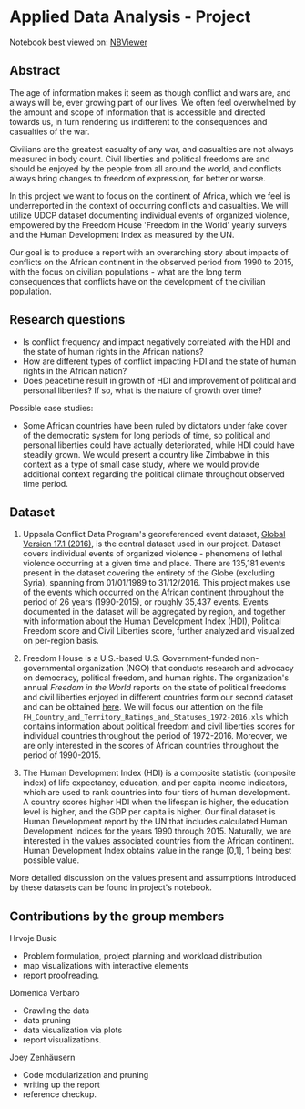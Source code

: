 # Applied Data Analysis - Project

Notebook best viewed on: [NBViewer](http://nbviewer.jupyter.org/github/zenhaeus/cs-401/blob/master/project/Project%20-%20report.ipynb)

## Abstract

The age of information makes it seem as though conflict and wars are, and always will be, ever growing part of our lives. We often feel overwhelmed by the amount and scope of information that is accessible and directed towards us, in turn rendering us indifferent to the consequences and casualties of the war.

Civilians are the greatest casualty of any war, and casualties are not always measured in body count. Civil liberties and political freedoms are and should be enjoyed by the people from all around the world, and conflicts always bring changes to freedom of expression, for better or worse.

In this project we want to focus on the continent of Africa, which we feel is underreported in the context of occurring conflicts and casualties. We will utilize UDCP dataset documenting individual events of organized violence, empowered by the Freedom House 'Freedom in the World' yearly surveys and the Human Development Index as measured by the UN.

Our goal is to produce a report with an overarching story about impacts of conflicts on the African continent in the observed period from 1990 to 2015, with the focus on civilian populations - what are the long term consequences that conflicts have on the development of the civilian population.

## Research questions

* Is conflict frequency and impact negatively correlated with the HDI and the state of human rights in the African nations?
* How are different types of conflict impacting HDI and the state of human rights in the African nation?
* Does peacetime result in growth of HDI and improvement of political and personal liberties? If so, what is the nature of growth over time?

Possible case studies:

* Some African countries have been ruled by dictators under fake cover of the democratic system for long periods of time, so political and personal liberties could have actually deteriorated, while HDI could have steadily grown. We would present a country like Zimbabwe in this context as a type of small case study, where we would provide additional context regarding the political climate throughout observed time period.

## Dataset

1. Uppsala Conflict Data Program's georeferenced event dataset, [Global Version 17.1 (2016)](http://www.ucdp.uu.se/downloads/ged/ged171-xlsx.zip), is the central dataset used in our project. Dataset covers individual events of organized violence - phenomena of lethal violence occurring at a given time and place. There are 135,181 events present in the dataset covering the entirety of the Globe (excluding Syria), spanning from 01/01/1989 to 31/12/2016. This project makes use of the events which occurred on the African continent throughout the period of 26 years (1990-2015), or roughly 35,437 events. Events documented in the dataset will be aggregated by region, and together with information about the Human Development Index (HDI), Political Freedom score and Civil Liberties score, further analyzed and visualized on per-region basis.

1. Freedom House is a U.S.-based U.S. Government-funded non-governmental organization (NGO) that conducts research and advocacy on democracy, political freedom, and human rights. The organization's annual *Freedom in the World* reports on the state of political freedoms and civil liberties enjoyed in different countries form our second dataset and can be obtained [here](https://freedomhouse.org/sites/default/files/FIW2017_Data.zip). We will focus our attention on the file `FH_Country_and_Territory_Ratings_and_Statuses_1972-2016.xls` which contains information about political freedom and civil liberties scores for individual countries throughout the period of 1972-2016. Moreover, we are only interested in the scores of African countries throughout the period of 1990-2015.

1. The Human Development Index (HDI) is a composite statistic (composite index) of life expectancy, education, and per capita income indicators, which are used to rank countries into four tiers of human development. A country scores higher HDI when the lifespan is higher, the education level is higher, and the GDP per capita is higher. Our final dataset is Human Development report by the UN that includes calculated Human Development Indices for the years 1990 through 2015. Naturally, we are interested in the values associated countries from the African continent. Human Development Index obtains value in the range [0,1], 1 being best possible value.

More detailed discussion on the values present and assumptions introduced by these datasets can be found in project's notebook.

## Contributions by the group members
Hrvoje Busic

* Problem formulation, project planning and workload distribution
* map visualizations with interactive elements
* report proofreading.

Domenica Verbaro

* Crawling the data
* data pruning
* data visualization via plots
* report visualizations.

Joey Zenhäusern

* Code modularization and pruning
* writing up the report
* reference checkup.
